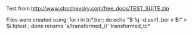 Test from http://www.strozhevsky.com/free_docs/TEST_SUITE.zip

Files were created using:
for i in tc*.ber; do echo "\$ fq -d asn1_ber v $i" > $i.fqtest ; done
rename 's/transformed_//' transformed_tc*
